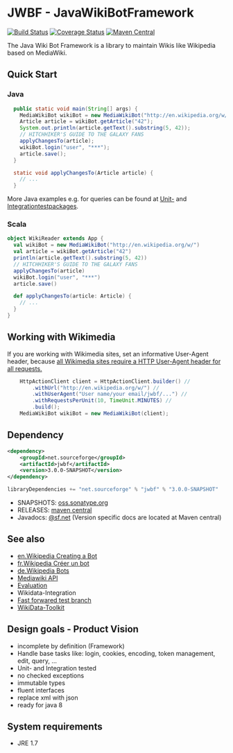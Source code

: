 # JWBF - JavaWikiBotFramework
[![Build Status](https://travis-ci.org/eldur/jwbf.svg)](https://travis-ci.org/eldur/jwbf)
[![Coverage Status](https://img.shields.io/coveralls/eldur/jwbf.svg)](https://coveralls.io/r/eldur/jwbf)
[![Maven Central](https://maven-badges.herokuapp.com/maven-central/net.sourceforge/jwbf/badge.svg)](http://search.maven.org/#search%7Cgav%7C1%7Cg%3A%22net.sourceforge%22%20AND%20a%3A%22jwbf%22)

The Java Wiki Bot Framework is a library to maintain Wikis like Wikipedia based on MediaWiki.

## Quick Start
### Java
```java
  public static void main(String[] args) {
    MediaWikiBot wikiBot = new MediaWikiBot("http://en.wikipedia.org/w/");
    Article article = wikiBot.getArticle("42");
    System.out.println(article.getText().substring(5, 42));
    // HITCHHIKER'S GUIDE TO THE GALAXY FANS
    applyChangesTo(article);
    wikiBot.login("user", "***");
    article.save();
  }

  static void applyChangesTo(Article article) {
    // ...
  }
```

More Java examples e.g. for queries can be found at
 [Unit-](https://github.com/eldur/jwbf/tree/master/src/test/java/net/sourceforge/jwbf) and
 [Integrationtestpackages](https://github.com/eldur/jwbf/tree/master/src/integration-test/java/net/sourceforge/jwbf).

### Scala
```scala
object WikiReader extends App {
  val wikiBot = new MediaWikiBot("http://en.wikipedia.org/w/")
  val article = wikiBot.getArticle("42")
  println(article.getText().substring(5, 42))
  // HITCHHIKER'S GUIDE TO THE GALAXY FANS
  applyChangesTo(article)
  wikiBot.login("user", "***")
  article.save()

  def applyChangesTo(article: Article) {
    // ...
  }
}
```

## Working with Wikimedia
If you are working with Wikimedia sites, set an informative User-Agent header,
 because [all Wikimedia sites require a HTTP User-Agent header for all requests.](http://meta.wikimedia.org/wiki/User-Agent_policy)

```java
    HttpActionClient client = HttpActionClient.builder() //
        .withUrl("http://en.wikipedia.org/w/") //
        .withUserAgent("User name/your email/jwbf/...") //
        .withRequestsPerUnit(10, TimeUnit.MINUTES) //
        .build();
    MediaWikiBot wikiBot = new MediaWikiBot(client);
```

## Dependency
```xml
<dependency>
    <groupId>net.sourceforge</groupId>
    <artifactId>jwbf</artifactId>
    <version>3.0.0-SNAPSHOT</version>
</dependency>
```
```scala
libraryDependencies += "net.sourceforge" % "jwbf" % "3.0.0-SNAPSHOT"
```

* SNAPSHOTS: [oss.sonatype.org](https://oss.sonatype.org/content/groups/public/net/sourceforge/jwbf/)
* RELEASES: [maven central](http://search.maven.org/#search%7Cgav%7C1%7Cg%3A%22net.sourceforge%22%20AND%20a%3A%22jwbf%22)
* Javadocs: [@sf.net](http://jwbf.sourceforge.net/doc/) (Version specific docs are located at Maven central)

## See also
* [en.Wikipedia Creating a Bot](http://en.wikipedia.org/wiki/Wikipedia:Creating_a_bot#Java)
* [fr.Wikipedia Créer un bot](http://fr.wikipedia.org/wiki/Wikip%C3%A9dia:Cr%C3%A9er_un_bot#Java)
* [de.Wikipedia Bots](http://de.wikipedia.org/wiki/Wikipedia:Bots#Ressourcen)
* [Mediawiki API](http://www.mediawiki.org/wiki/API:Client_code)
 * [Evaluation](https://www.mediawiki.org/wiki/API:Client_code/Evaluations/Java_Wiki_Bot_Framework_(JWBF))
* Wikidata-Integration
 * [Fast forwared test branch](https://github.com/eldur/jwbf/tree/wikidata)
 * [WikiData-Toolkit](https://github.com/Wikidata/Wikidata-Toolkit/issues/11)

## Design goals - Product Vision
* incomplete by definition (Framework)
* Handle base tasks like: login, cookies, encoding, token management, edit, query, ...
* Unit- and Integration tested
* no checked exceptions
* immutable types
* fluent interfaces
* replace xml with json
* ready for java 8

## System requirements
* JRE 1.7
